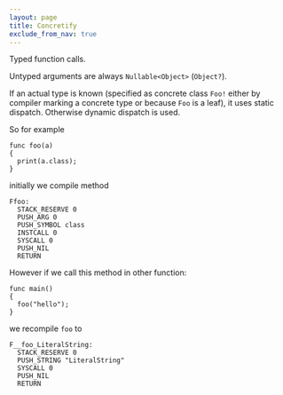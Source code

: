 ```yaml
---
layout: page
title: Concretify
exclude_from_nav: true
---
```


Typed function calls.

Untyped arguments are always `Nullable<Object>` (`Object?`).

If an actual type is known (specified as concrete class `Foo!` either by compiler marking a concrete type or because `Foo` is a leaf), it uses static dispatch. Otherwise dynamic dispatch is used.

So for example

```
func foo(a)
{
  print(a.class);
}
```

initially we compile method

```
Ffoo:
  STACK_RESERVE 0
  PUSH_ARG 0
  PUSH_SYMBOL class
  INSTCALL 0
  SYSCALL 0
  PUSH_NIL 
  RETURN 
```

However if we call this method in other function:

```
func main()
{
  foo("hello");
}
```

we recompile `foo` to

```
F__foo_LiteralString:
  STACK_RESERVE 0
  PUSH_STRING "LiteralString"
  SYSCALL 0
  PUSH_NIL 
  RETURN 
```
